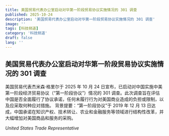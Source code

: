 ```yaml
---
title: 美国贸易代表办公室启动对华第一阶段贸易协议实施情况的 301 调查
published: 2025-10-24
description: '美国贸易代表办公室启动对华第一阶段贸易协议实施情况的 301 调查'
image: ''
tags: [科技频道]
category: '科技频道'
draft: false
lang: ''
---
```


## 美国贸易代表办公室启动对华第一阶段贸易协议实施情况的 301 调查

美国贸易代表杰米森·格里尔于 2025 年 10 月 24 日宣布，已启动对中国实施中美第一阶段经济贸易协议（“第一阶段协议”）情况的 301 调查。此次调查旨在评估中国是否全面履行了协议承诺，任何未履行行为对美国商业造成的负担或限制，以及应采取何种应对措施。
背景提要：“第一阶段协议”于 2019 年 12 月 13 日达成，中国承诺在知识产权、技术转让、农业和金融服务等领域进行结构性改革，并大幅增加对美国商品和服务的采购。

*United States Trade Representative*
